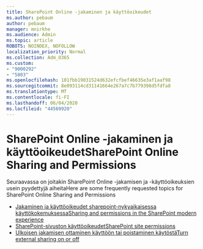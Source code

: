 ```yaml
---
title: SharePoint Online -jakaminen ja käyttöoikeudet
ms.author: pebaum
author: pebaum
manager: mnirkhe
ms.audience: Admin
ms.topic: article
ROBOTS: NOINDEX, NOFOLLOW
localization_priority: Normal
ms.collection: Adm_O365
ms.custom:
- "9000292"
- "5803"
ms.openlocfilehash: 101fbb19031524d632efcfbef46635e3af1aaf98
ms.sourcegitcommit: 8e093114cd31141664e267a7c7b779398d5fdfa8
ms.translationtype: MT
ms.contentlocale: fi-FI
ms.lasthandoff: 06/04/2020
ms.locfileid: "44569920"
---
```

# <a name="sharepoint-online-sharing-and-permissions"></a><span data-ttu-id="c26d3-102">SharePoint Online -jakaminen ja käyttöoikeudet</span><span class="sxs-lookup"><span data-stu-id="c26d3-102">SharePoint Online Sharing and Permissions</span></span>

<span data-ttu-id="c26d3-103">Seuraavassa on joitakin SharePoint Online -jakamisen ja -käyttöoikeuksien usein pyydettyjä aiheita</span><span class="sxs-lookup"><span data-stu-id="c26d3-103">Here are some frequently requested topics for SharePoint Online Sharing and Permissions</span></span>

- [<span data-ttu-id="c26d3-104">Jakaminen ja käyttöoikeudet sharepoint-nykyaikaisessa käyttökokemuksessa</span><span class="sxs-lookup"><span data-stu-id="c26d3-104">Sharing and permissions in the SharePoint modern experience</span></span>](https://docs.microsoft.com/sharepoint/modern-experience-sharing-permissions)
- [<span data-ttu-id="c26d3-105">SharePoint-sivuston käyttöoikeudet</span><span class="sxs-lookup"><span data-stu-id="c26d3-105">SharePoint site permissions</span></span>](https://docs.microsoft.com/sharepoint/customize-sharepoint-site-permissions)
- [<span data-ttu-id="c26d3-106">Ulkoisen jakamisen ottaminen käyttöön tai poistaminen käytöstä</span><span class="sxs-lookup"><span data-stu-id="c26d3-106">Turn external sharing on or off</span></span>](https://docs.microsoft.com/sharepoint/turn-external-sharing-on-or-off)